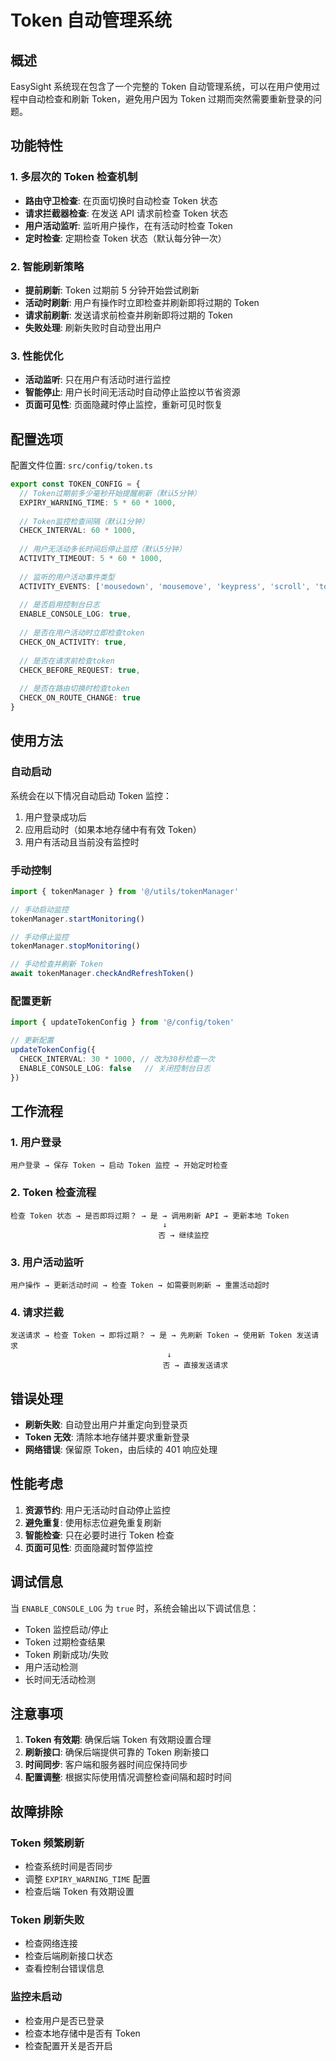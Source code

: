 # Token 自动管理系统

## 概述

EasySight 系统现在包含了一个完整的 Token 自动管理系统，可以在用户使用过程中自动检查和刷新 Token，避免用户因为 Token 过期而突然需要重新登录的问题。

## 功能特性

### 1. 多层次的 Token 检查机制

- **路由守卫检查**: 在页面切换时自动检查 Token 状态
- **请求拦截器检查**: 在发送 API 请求前检查 Token 状态
- **用户活动监听**: 监听用户操作，在有活动时检查 Token
- **定时检查**: 定期检查 Token 状态（默认每分钟一次）

### 2. 智能刷新策略

- **提前刷新**: Token 过期前 5 分钟开始尝试刷新
- **活动时刷新**: 用户有操作时立即检查并刷新即将过期的 Token
- **请求前刷新**: 发送请求前检查并刷新即将过期的 Token
- **失败处理**: 刷新失败时自动登出用户

### 3. 性能优化

- **活动监听**: 只在用户有活动时进行监控
- **智能停止**: 用户长时间无活动时自动停止监控以节省资源
- **页面可见性**: 页面隐藏时停止监控，重新可见时恢复

## 配置选项

配置文件位置: `src/config/token.ts`

```typescript
export const TOKEN_CONFIG = {
  // Token过期前多少毫秒开始提醒刷新（默认5分钟）
  EXPIRY_WARNING_TIME: 5 * 60 * 1000,
  
  // Token监控检查间隔（默认1分钟）
  CHECK_INTERVAL: 60 * 1000,
  
  // 用户无活动多长时间后停止监控（默认5分钟）
  ACTIVITY_TIMEOUT: 5 * 60 * 1000,
  
  // 监听的用户活动事件类型
  ACTIVITY_EVENTS: ['mousedown', 'mousemove', 'keypress', 'scroll', 'touchstart', 'click'],
  
  // 是否启用控制台日志
  ENABLE_CONSOLE_LOG: true,
  
  // 是否在用户活动时立即检查token
  CHECK_ON_ACTIVITY: true,
  
  // 是否在请求前检查token
  CHECK_BEFORE_REQUEST: true,
  
  // 是否在路由切换时检查token
  CHECK_ON_ROUTE_CHANGE: true
}
```

## 使用方法

### 自动启动

系统会在以下情况自动启动 Token 监控：

1. 用户登录成功后
2. 应用启动时（如果本地存储中有有效 Token）
3. 用户有活动且当前没有监控时

### 手动控制

```typescript
import { tokenManager } from '@/utils/tokenManager'

// 手动启动监控
tokenManager.startMonitoring()

// 手动停止监控
tokenManager.stopMonitoring()

// 手动检查并刷新 Token
await tokenManager.checkAndRefreshToken()
```

### 配置更新

```typescript
import { updateTokenConfig } from '@/config/token'

// 更新配置
updateTokenConfig({
  CHECK_INTERVAL: 30 * 1000, // 改为30秒检查一次
  ENABLE_CONSOLE_LOG: false   // 关闭控制台日志
})
```

## 工作流程

### 1. 用户登录
```
用户登录 → 保存 Token → 启动 Token 监控 → 开始定时检查
```

### 2. Token 检查流程
```
检查 Token 状态 → 是否即将过期？ → 是 → 调用刷新 API → 更新本地 Token
                                  ↓
                                 否 → 继续监控
```

### 3. 用户活动监听
```
用户操作 → 更新活动时间 → 检查 Token → 如需要则刷新 → 重置活动超时
```

### 4. 请求拦截
```
发送请求 → 检查 Token → 即将过期？ → 是 → 先刷新 Token → 使用新 Token 发送请求
                                   ↓
                                  否 → 直接发送请求
```

## 错误处理

- **刷新失败**: 自动登出用户并重定向到登录页
- **Token 无效**: 清除本地存储并要求重新登录
- **网络错误**: 保留原 Token，由后续的 401 响应处理

## 性能考虑

1. **资源节约**: 用户无活动时自动停止监控
2. **避免重复**: 使用标志位避免重复刷新
3. **智能检查**: 只在必要时进行 Token 检查
4. **页面可见性**: 页面隐藏时暂停监控

## 调试信息

当 `ENABLE_CONSOLE_LOG` 为 `true` 时，系统会输出以下调试信息：

- Token 监控启动/停止
- Token 过期检查结果
- Token 刷新成功/失败
- 用户活动检测
- 长时间无活动检测

## 注意事项

1. **Token 有效期**: 确保后端 Token 有效期设置合理
2. **刷新接口**: 确保后端提供可靠的 Token 刷新接口
3. **时间同步**: 客户端和服务器时间应保持同步
4. **配置调整**: 根据实际使用情况调整检查间隔和超时时间

## 故障排除

### Token 频繁刷新
- 检查系统时间是否同步
- 调整 `EXPIRY_WARNING_TIME` 配置
- 检查后端 Token 有效期设置

### Token 刷新失败
- 检查网络连接
- 检查后端刷新接口状态
- 查看控制台错误信息

### 监控未启动
- 检查用户是否已登录
- 检查本地存储中是否有 Token
- 检查配置开关是否开启